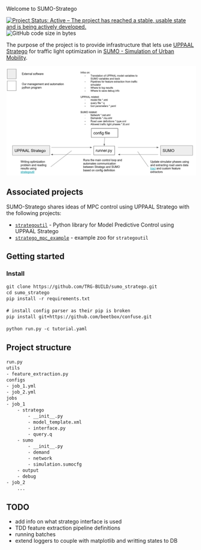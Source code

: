 Welcome to SUMO-Stratego

[![Project Status: Active – The project has reached a stable, usable state and is being actively developed.](https://www.repostatus.org/badges/latest/active.svg)](https://www.repostatus.org/#active)
![GitHub code size in bytes](https://img.shields.io/github/languages/code-size/mihsamusev/strategoutil)
<!---when tests are ready
[![badge](https://github.com/mihsamusev/strategoutil/workflows/build/badge.svg)](https://github.com/mihsamusev/strategoutil/actions)
--->

The purpose of the project is to provide infrastructure that lets use [UPPAAL Stratego](https://people.cs.aau.dk/~marius/stratego/) for traffic light optimization in [SUMO - Simulation of Urban Mobility](https://www.eclipse.org/sumo/).



<p align="center">
    <img src="docs/components.png">
</p>

## Associated projects
SUMO-Stratego shares ideas of MPC control using UPPAAL Stratego with the following projects:

- [`strategoutil`](https://github.com/mihsamusev/strategoutil) - Python library for Model Predictive Control using UPPAAL Stratego
- [`stratego_mpc_example`](https://github.com/mihsamusev/stratego_mpc_example) - example zoo for `strategoutil`


## Getting started
### Install
```
git clone https://github.com/TRG-BUILD/sumo_stratego.git
cd sumo_stratego
pip install -r requirements.txt

# install config parser as their pip is broken
pip install git+https://github.com/beetbox/confuse.git

python run.py -c tutorial.yaml
```

## Project structure
```
run.py
utils
- feature_extraction.py
configs
- job_1.yml
- job_2.yml
jobs
- job_1
    - stratego
        - __init__.py
        - model_template.xml
        - interface.py
        - query.q
    - sumo
        - __init__.py
        - demand
        - network
        - simulation.sumocfg
    - output
    - debug
- job_2
    ...
```


## TODO
- add info on what stratego interface is used 
- TDD feature extraction pipeline definitions
- running batches
- extend loggers to couple with matplotlib and writting states to DB